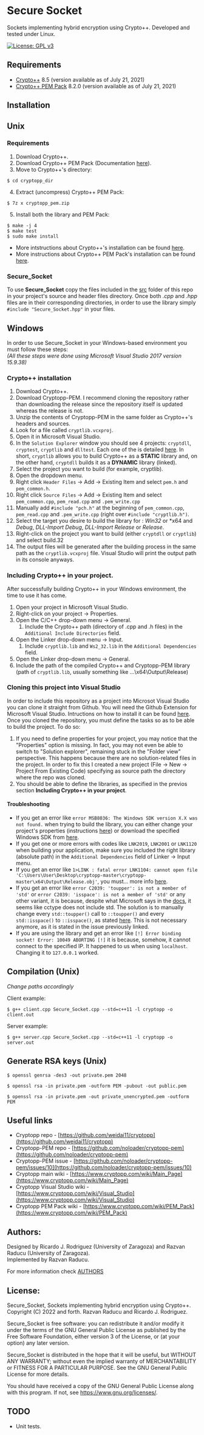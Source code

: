 # Secure Socket
Sockets implementing hybrid encryption using Crypto++. Developed and tested under Linux.

[![License: GPL v3](https://img.shields.io/badge/License-GPLv3-blue.svg)](https://www.gnu.org/licenses/gpl-3.0)

## Requirements

* [Crypto++](https://github.com/weidai11/cryptopp) 8.5 (version available as of July 21, 2021)
* [Crypto++ PEM Pack](https://www.cryptopp.com/wiki/PEM_Pack) 8.2.0 (version available as of July 21, 2021)

## Installation

## Unix

### Requirements

1. Download Crypto++. 
2. Download Crypto++ PEM Pack (Documentation [here](https://github.com/noloader/cryptopp-pem)).
3. Move to Crypto++'s directory:
```
$ cd cryptopp_dir
```
4. Extract (uncompress) Crypto++ PEM Pack:
```
$ 7z x cryptopp_pem.zip
```
5. Install both the library and PEM Pack:
```
$ make -j 4
$ make test
$ sudo make install
```	

- More intstructions about Crypto++'s installation can be found [here](https://github.com/weidai11/cryptopp/blob/master/Install.txt).
- More instructions about Crypto++ PEM Pack's installation can be found [here](https://github.com/noloader/cryptopp-pem).

### Secure_Socket

To use **Secure_Socket** copy the files included in the [src](/src) folder of this repo in your project's source and header files directory. Once both _.cpp_ and _.hpp_ files are in their corresponding directories, in order to use the library simply `#include "Secure_Socket.hpp"` in your files. 

## Windows

In order to use Secure_Socket in your Windows-based environment you must follow these steps:  
_(All these steps were done using Microsoft Visual Studio 2017 version 15.9.38)_

### Crypto++ installation

1. Download Crypto++.
2. Download Cryptopp-PEM. I recommend cloning the repository rather than downloading the release since the repository itself is updated whereas the release is not. 
3. Unzip the contents of Cryptopp-PEM in the same folder as Crypto++'s headers and sources.
4. Look for a file called `cryptlib.vcxproj`.
5. Open it in Microsoft Visual Studio.
6. In the `Solution Explorer` window you should see 4 projects: `cryptdll`, `cryptest`, `cryptlib` and `dlltest`. Each one of the is detailed [here](https://www.cryptopp.com/wiki/Visual_Studio). In short, `cryptlib` allows you to build Crypto++ as a **STATIC** library and, on the other hand, `cryptdll` builds it as a **DYNAMIC** library (linked).
7. Select the project you want to build (for example, cryptlib).
8. Open the dropdown menu.
9. Right click `Header Files` -> Add -> Existing Item and select `pem.h` and `pem_common.h`.
10. Right click `Source Files` -> Add -> Existing Item and select `pem_common.cpp`, `pem_read.cpp` and `.pem_write.cpp`
11. Manually add `#include "pch.h"` at the beginning of `pem_common.cpp`, `pem_read.cpp` and `.pem_write.cpp` (right over `#include "cryptlib.h")`.
12. Select the target you desire to build the library for : *Win32* or *x64 and *Debug*, *DLL-Import Debug*, *DLL-Import Release* or *Release*.
13. Right-click on the project you want to build (either `cryptdll` or `cryptlib`) and select build.32
14. The output files will be generated after the building process in the same path as the `cryptlib.vcxproj` file. Visual Studio will print the output path in its console anyways. 

### Including Crypto++ in your project.

After successfully building Crypto++ in your Windows environment, the time to use it has come. 

1. Open your project in Microsoft Visual Studio. 
2. Right-click on your project -> Properties. 
3. Open the C/C++ drop-down menu -> General.
	1. Include the Crypto++ path (directory of .cpp and .h files) in the `Additional Include Directories` field. 
4. Open the Linker drop-down menu -> Input.
	1. Include `cryptlib.lib` and `Ws2_32.lib` in the `Additional Dependencies` field.
5. Open the Linker drop-down menu -> General.
  1. Include the path of the compiled Crypto++ and Cryptopp-PEM library (path of `cryptlib.lib`, usually something like ...\x64\Output\Release)

### Cloning this project into Visual Studio

In order to include this repository as a project into Microsot Visual Studio you can clone it straight from Github. You will need the Github Extension for Microsoft Visual Studio. Intructions on how to install it can be found [here](https://social.technet.microsoft.com/wiki/contents/articles/38935.visual-studio-2017-install-and-use-github-extension.aspx).
Once you cloned the repository, you must define the tasks so as to be able to build the project. To do so:
<!---
1. Right click on the root folder of the project -> Configure tasks.
2. This will generate a file named `tasks.vs.json` in the .vs folder.
3. You now must define the tasks. More instructions about this process can be found [here](https://social.technet.microsoft.com/wiki/contents/articles/38935.visual-studio-2017-install-and-use-github-extension.aspx). I defined the following tasks:
```
{
  "version": "0.2.1",
  "tasks": [
    {
      "taskName": "build_Secure_Socket_client",
      "appliesTo": "/",
      "type": "launch",
      "command": "g++",
      "args": [
        "examples/client.cpp",
        "src/Secure_Socket.cpp",
        "--std=c++11",
        "-o",
        "client"
      ]
    },
    {
      "taskName": "build_Secure_Socket_server",
      "appliesTo": "/",
      "type": "launch",
      "command": "g++",
      "args": [
        "examples/server.cpp",
        "src/Secure_Socket.cpp",
        "--std=c++11",
        "-o",
        "server"
      ]
    }
  ]
}
```
-->
1. If you need to define properties for your project, you may notice that the "Properties" option is missing. In fact, you may not even be able to switch to "Solution explorer", remaining stuck in the "Folder view" perspective. This happens because there are no solution-related files in the project. In order to fix this I created a new project (File -> New -> Project From Existing Code) specifying as source path the directory where the repo was cloned.
2. You should be able to define the libraries, as specified in the previos section __Including Crypto++ in your project__.


#### Troubleshooting

* If you get an error like `error MSB8036: The Windows SDK version X.X was not found.` when trying to build the library, you can either change your project's properties (instructions [here](https://docs.microsoft.com/en-us/visualstudio/msbuild/errors/msb8036?view=vs-2019)) or download the specified Windows SDK from [here](https://developer.microsoft.com/en-us/windows/downloads/sdk-archive/).
* If you get one or more errors with codes like `LNK2019`, `LNK2001` or `LNK1120` when building your application, make sure you included the right library (absolute path) in the `Additional Dependencies` field of Linker -> Input menu.
* If you get an error like `1>LINK : fatal error LNK1104: cannot open file 'C:\Users\User\Desktop\cryptopp-master\cryptopp-master\x64\Output\Release.obj'`, you must... more info [here](https://stackoverflow.com/questions/43126243/why-fatal-error-lnk1104-cannot-open-file-cryptlib-lib-occur-when-i-compile-a).
* If you get an error like `error C2039: 'toupper': is not a member of 'std'` or `error C2039: 'isspace': is not a member of 'std'` or any other variant, it is because, despite what Microsoft says in the [docs](https://docs.microsoft.com/en-us/cpp/standard-library/cctype?view=msvc-160), it seems like cctype does not include std. The solution is to manually change every `std::toupper()` call to `::toupper()` and every `std::isspace()` to `::isspace()`, as stated [here](https://github.com/noloader/cryptopp-pem/issues/10). This is not necessary anymore, as  it is stated in the issue previously linked.
* If you are using the library and get an error like `[!] Error binding socket! Error: 10049 ABORTING [!]` it is because, somehow, it cannot connect to the specified IP. It happened to us when using `localhost`. Changing it to `127.0.0.1` worked.

## Compilation (Unix)

_Change paths accordingly_

Client example:
```
$ g++ client.cpp Secure_Socket.cpp --std=c++11 -l cryptopp -o client.out
```
Server example:
```
$ g++ server.cpp Secure_Socket.cpp --std=c++11 -l cryptopp -o server.out
```

## Generate RSA keys (Unix)
```
$ openssl genrsa -des3 -out private.pem 2048

$ openssl rsa -in private.pem -outform PEM -pubout -out public.pem

$ openssl rsa -in private.pem -out private_unencrypted.pem -outform PEM
```

## Useful links
* Cryptopp repo - [https://github.com/weidai11/cryptopp](https://github.com/weidai11/cryptopp)
* Cryptopp-PEM repo - [https://github.com/noloader/cryptopp-pem](https://github.com/noloader/cryptopp-pem)
* Cryptopp-PEM issue - [https://github.com/noloader/cryptopp-pem/issues/10](https://github.com/noloader/cryptopp-pem/issues/10)
* Cryptopp main wiki - [https://www.cryptopp.com/wiki/Main_Page](https://www.cryptopp.com/wiki/Main_Page)
* Cryptopp Visual Studio wiki - [https://www.cryptopp.com/wiki/Visual_Studio](https://www.cryptopp.com/wiki/Visual_Studio)
* Cryptopp PEM Pack wiki - [https://www.cryptopp.com/wiki/PEM_Pack](https://www.cryptopp.com/wiki/PEM_Pack)

## Authors:

Designed by Ricardo J. Rodriguez (University of Zaragoza) and Razvan Raducu (University of Zaragoza).  
Implemented by Razvan Raducu.  

For more information check [AUTHORS](./AUTHORS)

## License:

Secure_Socket, Sockets implementing hybrid encryption using Crypto++.
Copyright (C) 2022 and forth. Razvan Raducu and Ricardo J. Rodriguez.

Secure_Socket is free software: you can redistribute it and/or modify
it under the terms of the GNU General Public License as published by
the Free Software Foundation, either version 3 of the License, or
(at your option) any later version.

Secure_Socket is distributed in the hope that it will be useful,
but WITHOUT ANY WARRANTY; without even the implied warranty of
MERCHANTABILITY or FITNESS FOR A PARTICULAR PURPOSE.  See the
GNU General Public License for more details.

You should have received a copy of the GNU General Public License
along with this program.  If not, see <https://www.gnu.org/licenses/>.

## TODO

* Unit tests.
